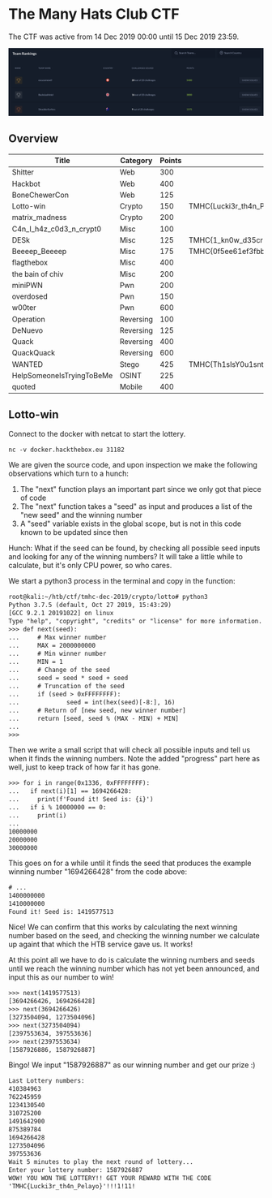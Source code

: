 # The Many Hats Club CTF
The CTF was active from 14 Dec 2019 00:00 until 15 Dec 2019 23:59.

![](writeupfiles/ctfscore.png)

## Overview

 Title          | Category      | Points        | Flag         |
| ------------- | ------------- | ------------- | ------------- |
| Shitter       | Web           | 300           |               |             
| Hackbot       | Web           | 400           |               |
| BoneChewerCon | Web           | 125           |
| Lotto-win     | Crypto        | 150           | TMHC{Lucki3r_th4n_Pelayo}         
| matrix_madness| Crypto        | 200           |               | 
| C4n_I_h4z_c0d3_n_crypt0 | Misc| 100           |               |
| DESk          | Misc          | 125           | TMHC{1_kn0w_d35cr1pt1v3_n0t4t10n}             
| Beeeep_Beeeep | Misc          | 175           | TMHC{0f5ee61ef3fbb4bb066df8c286ec84b07a7a5d95}
| flagthebox    | Misc          | 400           |               |
| the bain of chiv| Misc        | 200           |               |             
| miniPWN       | Pwn           | 200           |               | 
| overdosed     | Pwn           | 150           |               |
| w00ter        | Pwn           | 600           |               |             
| Operation     | Reversing     | 100           |               | 
| DeNuevo       | Reversing     | 125           |               |
| Quack         | Reversing     | 400           |               |             
| QuackQuack    | Reversing     | 600           |               | 
| WANTED        | Stego         | 425           | TMHC{Th1sIsY0u1sntIt} 
| HelpSomeoneIsTryingToBeMe| OSINT        | 225 |               | 
| quoted        | Mobile        | 400           |               | 



## Lotto-win

Connect to the docker with netcat to start the lottery.

    nc -v docker.hackthebox.eu 31182


We are given the source code, and upon inspection we make the following observations which turn to a hunch:

 1) The "next" function plays an important part since we only got that piece of code
 2) The "next" function takes a "seed" as input and produces a list of the "new seed" and the winning number
 3) A "seed" variable exists in the global scope, but is not in this code known to be updated since then

Hunch:
What if the seed can be found, by checking all possible seed inputs and looking for any of the winning numbers? It will take a little while to calculate, but it's only CPU power, so who cares.


We start a python3 process in the terminal and copy in the function:

    root@kali:~/htb/ctf/tmhc-dec-2019/crypto/lotto# python3
    Python 3.7.5 (default, Oct 27 2019, 15:43:29) 
    [GCC 9.2.1 20191022] on linux
    Type "help", "copyright", "credits" or "license" for more information.
    >>> def next(seed):
    ...     # Max winner number
    ...     MAX = 2000000000
    ...     # Min winner number
    ...     MIN = 1
    ...     # Change of the seed
    ...     seed = seed * seed + seed
    ...     # Truncation of the seed
    ...     if (seed > 0xFFFFFFFF):
    ...             seed = int(hex(seed)[-8:], 16)
    ...     # Return of [new seed, new winner number]
    ...     return [seed, seed % (MAX - MIN) + MIN]
    ... 
    >>> 


Then we write a small script that will check all possible inputs and tell us when it finds the winning numbers. Note the added "progress" part here as well, just to keep track of how far it has gone.

    >>> for i in range(0x1336, 0xFFFFFFFF):
    ...   if next(i)[1] == 1694266428:
    ...     print(f'Found it! Seed is: {i}')
    ...   if i % 10000000 == 0:
    ...     print(i)
    ... 
    10000000
    20000000
    30000000


This goes on for a while until it finds the seed that produces the example winning number "1694266428" from the code above:

    # ...
    1400000000
    1410000000
    Found it! Seed is: 1419577513


Nice! We can confirm that this works by calculating the next winning number based on the seed, and checking the winning number we calculate up againt that which the HTB service gave us. It works!

At this point all we have to do is calculate the winning numbers and seeds until we reach the winning number which has not yet been announced, and input this as our number to win!

    >>> next(1419577513)
    [3694266426, 1694266428]
    >>> next(3694266426)
    [3273504094, 1273504096]
    >>> next(3273504094)
    [2397553634, 397553636]
    >>> next(2397553634)
    [1587926886, 1587926887]


Bingo! We input "1587926887" as our winning number and get our prize :)

    Last Lottery numbers:
    410384963
    762245959
    1234130540
    310725200
    1491642900
    875389784
    1694266428
    1273504096
    397553636
    Wait 5 minutes to play the next round of lottery...
    Enter your lottery number: 1587926887
    WOW! YOU WON THE LOTTERY!! GET YOUR REWARD WITH THE CODE 'TMHC{Lucki3r_th4n_Pelayo}'!!!1!11!


